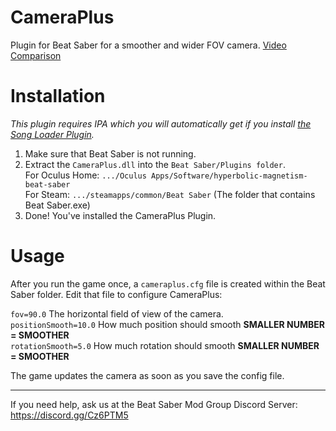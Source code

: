 # CameraPlus
Plugin for Beat Saber for a smoother and wider FOV camera.
[Video Comparison](https://youtu.be/MysLXKSXGTY)

# Installation
*This plugin requires IPA which you will automatically get if you install [the Song Loader Plugin](https://github.com/xyonico/BeatSaberSongInjector/releases).*

1. Make sure that Beat Saber is not running.
2. Extract the `CameraPlus.dll` into the `Beat Saber/Plugins folder`.  
	For Oculus Home: `.../Oculus Apps/Software/hyperbolic-magnetism-beat-saber`  
	For Steam: `.../steamapps/common/Beat Saber`
		(The folder that contains Beat Saber.exe)
4. Done! You've installed the CameraPlus Plugin.

# Usage
After you run the game once, a `cameraplus.cfg` file is created within the Beat Saber folder.
Edit that file to configure CameraPlus:

`fov=90.0` The horizontal field of view of the camera.  
`positionSmooth=10.0` How much position should smooth **SMALLER NUMBER = SMOOTHER**  
`rotationSmooth=5.0` How much rotation should smooth **SMALLER NUMBER = SMOOTHER**

The game updates the camera as soon as you save the config file.

---

If you need help, ask us at the Beat Saber Mod Group Discord Server:
https://discord.gg/Cz6PTM5
